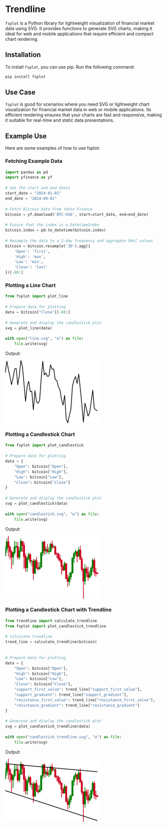 # Trendline

`fsplot` is a Python library for lightweight visualization of financial market data using SVG. It provides functions to generate SVG charts, making it ideal for web and mobile applications that require efficient and compact chart rendering.

## Installation

To install `fsplot`, you can use pip. Run the following command:

```bash
pip install fsplot
```

## Use Case
`fsplot` is good for scenarios where you need SVG or lightweight chart visualization for financial market data in web or mobile applications. Its efficient rendering ensures that your charts are fast and responsive, making it suitable for real-time and static data presentations.


## Example Use

Here are some examples of how to use fsplot:

### Fetching Example Data

```python
import pandas as pd
import yfinance as yf

# Set the start and end dates
start_date = "2024-01-01"
end_date = "2024-09-01"

# Fetch Bitcoin data from Yahoo Finance
bitcoin = yf.download('BTC-USD', start=start_date, end=end_date)

# Ensure that the index is a DatetimeIndex
bitcoin.index = pd.to_datetime(bitcoin.index)

# Resample the data to a 2-day frequency and aggregate OHLC values
bitcoin = bitcoin.resample('3D').agg({
    'Open': 'first',
    'High': 'max',
    'Low': 'min',
    'Close': 'last'
})[-60:]
```

### Plotting a Line Chart

```python
from fsplot import plot_line

# Prepare data for plotting
data = bitcoin["Close"][-60:]

# Generate and display the candlestick plot
svg = plot_line(data)

with open("line.svg", "w") as file:
    file.write(svg)
```

Output:

![Line Plot](images/line.svg)


### Plotting a Candlestick Chart

```python
from fsplot import plot_candlestick

# Prepare data for plotting
data = {
    "Open": bitcoin["Open"],
    "High": bitcoin["High"],
    "Low": bitcoin["Low"],
    "Close": bitcoin["Close"]
}

# Generate and display the candlestick plot
svg = plot_candlestick(data)

with open("candlestick.svg", "w") as file:
    file.write(svg)
```

Output:

![Candlestick Plot](images/candlestick.svg)


### Plotting a Candlestick Chart with Trendline

```python
from trendline import calculate_trendline
from fsplot import plot_candlestick_trendline

# Calculate trendline
trend_line = calculate_trendline(bitcoin)


# Prepare data for plotting
data = {
    "Open": bitcoin["Open"],
    "High": bitcoin["High"],
    "Low": bitcoin["Low"],
    "Close": bitcoin["Close"],
    "support_first_value": trend_line["support_first_value"],
    "support_gradient": trend_line["support_gradient"],
    "resistance_first_value": trend_line["resistance_first_value"],
    "resistance_gradient": trend_line["resistance_gradient"]
}

# Generate and display the candlestick plot
svg = plot_candlestick_trendline(data)

with open("candlestick_trendline.svg", "w") as file:
    file.write(svg)
```

Output:

![Candlestick Plot with Trendline](images/candlestick_trendline.svg)

